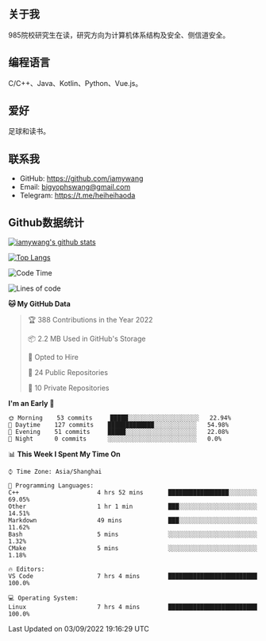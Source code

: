 ## 关于我

985院校研究生在读，研究方向为计算机体系结构及安全、侧信道安全。

## 编程语言

C/C++、Java、Kotlin、Python、Vue.js。

## 爱好

足球和读书。

## 联系我

- GitHub: https://github.com/iamywang
- Email: bigyophswang@gmail.com
- Telegram: https://t.me/heiheihaoda

## Github数据统计

[![iamywang's github stats](https://github-readme-stats.vercel.app/api?username=iamywang&count_private=true&show_icons=true)]()

[![Top Langs](https://github-readme-stats.vercel.app/api/top-langs/?username=iamywang&layout=compact)]()

<!--START_SECTION:waka-->
![Code Time](http://img.shields.io/badge/Code%20Time-525%20hrs%2038%20mins-blue)

![Lines of code](https://img.shields.io/badge/From%20Hello%20World%20I%27ve%20Written--64%20Thousand%20lines%20of%20code-blue)

**🐱 My GitHub Data** 

> 🏆 388 Contributions in the Year 2022
 > 
> 📦 2.2 MB Used in GitHub's Storage 
 > 
> 💼 Opted to Hire
 > 
> 📜 24 Public Repositories 
 > 
> 🔑 10 Private Repositories  
 > 
**I'm an Early 🐤** 

```text
🌞 Morning    53 commits     █████░░░░░░░░░░░░░░░░░░░░   22.94% 
🌆 Daytime    127 commits    █████████████░░░░░░░░░░░░   54.98% 
🌃 Evening    51 commits     █████░░░░░░░░░░░░░░░░░░░░   22.08% 
🌙 Night      0 commits      ░░░░░░░░░░░░░░░░░░░░░░░░░   0.0%

```


📊 **This Week I Spent My Time On** 

```text
⌚︎ Time Zone: Asia/Shanghai

💬 Programming Languages: 
C++                      4 hrs 52 mins       █████████████████░░░░░░░░   69.05% 
Other                    1 hr 1 min          ███░░░░░░░░░░░░░░░░░░░░░░   14.51% 
Markdown                 49 mins             ███░░░░░░░░░░░░░░░░░░░░░░   11.62% 
Bash                     5 mins              ░░░░░░░░░░░░░░░░░░░░░░░░░   1.32% 
CMake                    5 mins              ░░░░░░░░░░░░░░░░░░░░░░░░░   1.18%

🔥 Editors: 
VS Code                  7 hrs 4 mins        █████████████████████████   100.0%

💻 Operating System: 
Linux                    7 hrs 4 mins        █████████████████████████   100.0%

```


 Last Updated on 03/09/2022 19:16:29 UTC
<!--END_SECTION:waka-->

